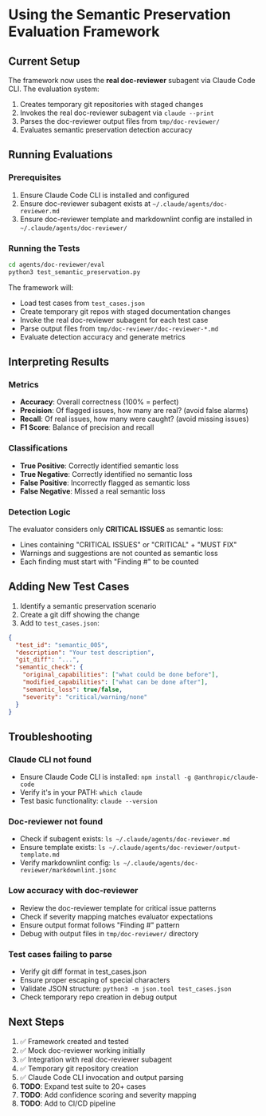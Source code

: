 # Using the Semantic Preservation Evaluation Framework

## Current Setup

The framework now uses the **real doc-reviewer** subagent via Claude Code CLI. The evaluation system:
1. Creates temporary git repositories with staged changes
2. Invokes the real doc-reviewer subagent via `claude --print`
3. Parses the doc-reviewer output files from `tmp/doc-reviewer/`
4. Evaluates semantic preservation detection accuracy

## Running Evaluations

### Prerequisites
1. Ensure Claude Code CLI is installed and configured
2. Ensure doc-reviewer subagent exists at `~/.claude/agents/doc-reviewer.md`
3. Ensure doc-reviewer template and markdownlint config are installed in `~/.claude/agents/doc-reviewer/`

### Running the Tests
```bash
cd agents/doc-reviewer/eval
python3 test_semantic_preservation.py
```

The framework will:
- Load test cases from `test_cases.json`
- Create temporary git repos with staged documentation changes
- Invoke the real doc-reviewer subagent for each test case
- Parse output files from `tmp/doc-reviewer/doc-reviewer-*.md`
- Evaluate detection accuracy and generate metrics

## Interpreting Results

### Metrics
- **Accuracy**: Overall correctness (100% = perfect)
- **Precision**: Of flagged issues, how many are real? (avoid false alarms)
- **Recall**: Of real issues, how many were caught? (avoid missing issues)
- **F1 Score**: Balance of precision and recall

### Classifications
- **True Positive**: Correctly identified semantic loss
- **True Negative**: Correctly identified no semantic loss
- **False Positive**: Incorrectly flagged as semantic loss
- **False Negative**: Missed a real semantic loss

### Detection Logic
The evaluator considers only **CRITICAL ISSUES** as semantic loss:
- Lines containing "CRITICAL ISSUES" or "CRITICAL" + "MUST FIX"
- Warnings and suggestions are not counted as semantic loss
- Each finding must start with "Finding #" to be counted

## Adding New Test Cases

1. Identify a semantic preservation scenario
2. Create a git diff showing the change
3. Add to `test_cases.json`:
```json
{
  "test_id": "semantic_005",
  "description": "Your test description",
  "git_diff": "...",
  "semantic_check": {
    "original_capabilities": ["what could be done before"],
    "modified_capabilities": ["what can be done after"],
    "semantic_loss": true/false,
    "severity": "critical/warning/none"
  }
}
```

## Troubleshooting

### Claude CLI not found
- Ensure Claude Code CLI is installed: `npm install -g @anthropic/claude-code`
- Verify it's in your PATH: `which claude`
- Test basic functionality: `claude --version`

### Doc-reviewer not found
- Check if subagent exists: `ls ~/.claude/agents/doc-reviewer.md`
- Ensure template exists: `ls ~/.claude/agents/doc-reviewer/output-template.md`
- Verify markdownlint config: `ls ~/.claude/agents/doc-reviewer/markdownlint.jsonc`

### Low accuracy with doc-reviewer
- Review the doc-reviewer template for critical issue patterns
- Check if severity mapping matches evaluator expectations
- Ensure output format follows "Finding #" pattern
- Debug with output files in `tmp/doc-reviewer/` directory

### Test cases failing to parse
- Verify git diff format in test_cases.json
- Ensure proper escaping of special characters
- Validate JSON structure: `python3 -m json.tool test_cases.json`
- Check temporary repo creation in debug output

## Next Steps

1. ✅ Framework created and tested
2. ✅ Mock doc-reviewer working initially
3. ✅ Integration with real doc-reviewer subagent
4. ✅ Temporary git repository creation
5. ✅ Claude Code CLI invocation and output parsing
6. **TODO**: Expand test suite to 20+ cases
7. **TODO**: Add confidence scoring and severity mapping
8. **TODO**: Add to CI/CD pipeline